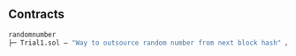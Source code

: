 ## Contracts

```ml
randomnumber
├─ Trial1.sol — "Way to outsource random number from next block hash" //under construction
```
